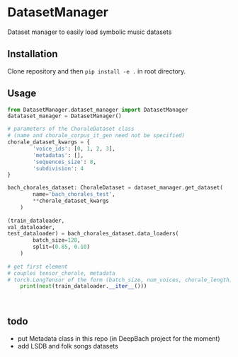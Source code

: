 # DatasetManager
Dataset manager to easily load symbolic music datasets

## Installation
Clone repository and then 
`pip install -e .` in root directory.

## Usage
```python
from DatasetManager.dataset_manager import DatasetManager
datataset_manager = DatasetManager()

# parameters of the ChoraleDataset class
# (name and chorale_corpus_it_gen need not be specified)
chorale_dataset_kwargs = {
		'voice_ids': [0, 1, 2, 3],
		'metadatas': [],
		'sequences_size': 8,
		'subdivision': 4
}

bach_chorales_dataset: ChoraleDataset = dataset_manager.get_dataset(
		name='bach_chorales_test',
		**chorale_dataset_kwargs
	)
	
(train_dataloader,
val_dataloader,
test_dataloader) = bach_chorales_dataset.data_loaders(
		batch_size=128,
		split=(0.85, 0.10)
	)
	
# get first element
# couples tensor_chorale, metadata
# torch.LongTensor of the form (batch_size, num_voices, chorale_length)   
	print(next(train_dataloader.__iter__()))
	
	
```

## todo
- put Metadata class in this repo (in DeepBach project for the moment)
- add LSDB and folk songs datasets

